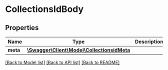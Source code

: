 # CollectionsIdBody

## Properties
Name | Type | Description | Notes
------------ | ------------- | ------------- | -------------
**meta** | [**\Swagger\Client\Model\CollectionsidMeta**](CollectionsidMeta.md) |  | [optional] 

[[Back to Model list]](../../README.md#documentation-for-models) [[Back to API list]](../../README.md#documentation-for-api-endpoints) [[Back to README]](../../README.md)

